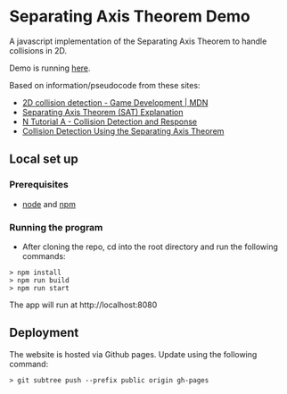 # Separating Axis Theorem Demo

A javascript implementation of the Separating Axis Theorem to handle collisions in 2D. 

Demo is running [here](https://ac0222.github.io/sat-demo/).

Based on information/pseudocode from these sites:
- [2D collision detection - Game Development | MDN](https://developer.mozilla.org/en-US/docs/Games/Techniques/2D_collision_detection)
- [Separating Axis Theorem (SAT) Explanation](http://www.sevenson.com.au/actionscript/sat/)
- [N Tutorial A - Collision Detection and Response](http://www.metanetsoftware.com/technique/tutorialA.html)
- [Collision Detection Using the Separating Axis Theorem](http://gamedevelopment.tutsplus.com/tutorials/collision-detection-using-the-separating-axis-theorem--gamedev-169)


## Local set up
### Prerequisites
- [node](https://nodejs.org/en/) and [npm](https://www.npmjs.com/)
### Running the program
- After cloning the repo, cd into the root directory and run the following commands:
```
> npm install
> npm run build
> npm run start
```

The app will run at http://localhost:8080

## Deployment
The website is hosted via Github pages. Update using the following command:
```
> git subtree push --prefix public origin gh-pages
```
